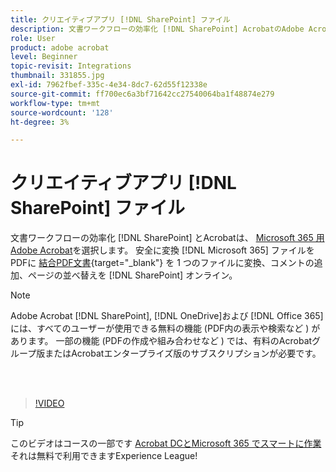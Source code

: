 ```yaml
---
title: クリエイティブアプリ [!DNL SharePoint] ファイル
description: 文書ワークフローの効率化 [!DNL SharePoint] AcrobatのAdobe Acrobat [!DNL Microsoft 365]
role: User
product: adobe acrobat
level: Beginner
topic-revisit: Integrations
thumbnail: 331855.jpg
exl-id: 7962fbef-335c-4e34-8dc7-62d55f12338e
source-git-commit: ff700ec6a3bf71642cc27540064ba1f48874e279
workflow-type: tm+mt
source-wordcount: '128'
ht-degree: 3%

---
```


# クリエイティブアプリ [!DNL SharePoint] ファイル

文書ワークフローの効率化 [!DNL SharePoint] とAcrobatは、 [Microsoft 365 用Adobe Acrobat](https://appsource.microsoft.com/en-us/product/web-apps/adobeinc.adobe-document-cloud-pdf?tab=Overview)を選択します。 安全に変換 [!DNL Microsoft 365] ファイルをPDFに [結合PDF文書](https://www.adobe.com/jp/acrobat/online/merge-pdf.html){target=&quot;_blank&quot;} を 1 つのファイルに変換、コメントの追加、ページの並べ替えを [!DNL SharePoint] オンライン。

>[!NOTE]
>
>Adobe Acrobat [!DNL SharePoint], [!DNL OneDrive]および [!DNL Office 365] には、すべてのユーザーが使用できる無料の機能 (PDF内の表示や検索など ) があります。 一部の機能 (PDFの作成や組み合わせなど ) では、有料のAcrobatグループ版またはAcrobatエンタープライズ版のサブスクリプションが必要です。

<br> 

>[!VIDEO](https://video.tv.adobe.com/v/331855?hidetitle=true)

>[!TIP]
>
>このビデオはコースの一部です [Acrobat DCとMicrosoft 365 でスマートに作業](https://experienceleague.adobe.com/?recommended=Acrobat-U-1-2021.microsoft365) それは無料で利用できますExperience League!
